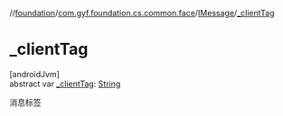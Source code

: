 //[foundation](../../../index.md)/[com.gyf.foundation.cs.common.face](../index.md)/[IMessage](index.md)/[_clientTag](_client-tag.md)

# _clientTag

[androidJvm]\
abstract var [_clientTag](_client-tag.md): [String](https://kotlinlang.org/api/core/kotlin-stdlib/kotlin/-string/index.html)

消息标签